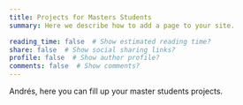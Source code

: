 ```yaml
---
title: Projects for Masters Students
summary: Here we describe how to add a page to your site.

reading_time: false  # Show estimated reading time?
share: false  # Show social sharing links?
profile: false  # Show author profile?
comments: false  # Show comments?
---
```


Andrés, here you can fill up your master students projects.